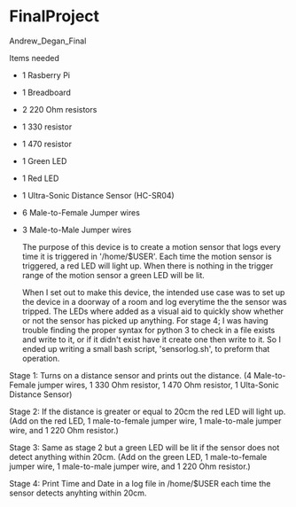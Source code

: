 # FinalProject
Andrew_Degan_Final

Items needed
- 1 Rasberry Pi
- 1 Breadboard
- 2 220 Ohm resistors
- 1 330 resistor
- 1 470 resistor
- 1 Green LED
- 1 Red LED
- 1 Ultra-Sonic Distance Sensor (HC-SR04)
- 6 Male-to-Female Jumper wires
- 3 Male-to-Male Jumper wires

  The purpose of this device is to create a motion sensor that logs every time it is triggered in '/home/$USER'. 
Each time the motion sensor is triggered, a red LED will light up.
When there is nothing in the trigger range of the motion sensor a green LED will be lit.
 
  When I set out to make this device, the intended use case was to set up the device in a doorway of a room and log everytime the the sensor was tripped. The LEDs where added as a visual aid to quickly show whether or not the sensor has picked up anything. For stage 4; I was having trouble finding the proper syntax for python 3 to check in a file exists and write to it, or if it didn't exist have it create one then write to it. So I ended up writing a small bash script, 'sensorlog.sh', to preform that operation.

Stage 1: Turns on a distance sensor and prints out the distance.
  (4 Male-to-Female jumper wires, 1 330 Ohm resistor, 1 470 Ohm resistor, 1 Ulta-Sonic Distance Sensor)

Stage 2: If the distance is greater or equal to 20cm the red LED will light up.
  (Add on the red LED, 1 male-to-female jumper wire, 1 male-to-male jumper wire, and 1 220 Ohm resistor.)
  
Stage 3: Same as stage 2 but a green LED will be lit if the sensor does not detect anything within 20cm.
  (Add on the green LED, 1 male-to-female jumper wire, 1 male-to-male jumper wire, and 1 220 Ohm resistor.)
  
Stage 4: Print Time and Date in a log file in /home/$USER each time the sensor detects anyhting within 20cm.
